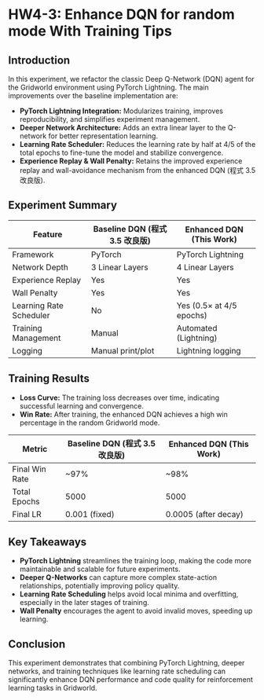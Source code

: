 # HW4-3: Enhance DQN for random mode With Training Tips

## Introduction

In this experiment, we refactor the classic Deep Q-Network (DQN) agent for the Gridworld environment using PyTorch Lightning. The main improvements over the baseline implementation are:

- **PyTorch Lightning Integration:** Modularizes training, improves reproducibility, and simplifies experiment management.
- **Deeper Network Architecture:** Adds an extra linear layer to the Q-network for better representation learning.
- **Learning Rate Scheduler:** Reduces the learning rate by half at 4/5 of the total epochs to fine-tune the model and stabilize convergence.
- **Experience Replay & Wall Penalty:** Retains the improved experience replay and wall-avoidance mechanism from the enhanced DQN (程式 3.5 改良版).

## Experiment Summary

| Feature                 | Baseline DQN (程式 3.5 改良版) | Enhanced DQN (This Work) |
| ----------------------- | ------------------------------ | ------------------------ |
| Framework               | PyTorch                        | PyTorch Lightning        |
| Network Depth           | 3 Linear Layers                | 4 Linear Layers          |
| Experience Replay       | Yes                            | Yes                      |
| Wall Penalty            | Yes                            | Yes                      |
| Learning Rate Scheduler | No                             | Yes (0.5× at 4/5 epochs) |
| Training Management     | Manual                         | Automated (Lightning)    |
| Logging                 | Manual print/plot              | Lightning logging        |

## Training Results

- **Loss Curve:** The training loss decreases over time, indicating successful learning and convergence.
- **Win Rate:** After training, the enhanced DQN achieves a high win percentage in the random Gridworld mode.

| Metric         | Baseline DQN (程式 3.5 改良版) | Enhanced DQN (This Work) |
| -------------- | ------------------------------ | ------------------------ |
| Final Win Rate | ~97%                           | ~98%                     |
| Total Epochs   | 5000                           | 5000                     |
| Final LR       | 0.001 (fixed)                  | 0.0005 (after decay)     |

## Key Takeaways

- **PyTorch Lightning** streamlines the training loop, making the code more maintainable and scalable for future experiments.
- **Deeper Q-Networks** can capture more complex state-action relationships, potentially improving policy quality.
- **Learning Rate Scheduling** helps avoid local minima and overfitting, especially in the later stages of training.
- **Wall Penalty** encourages the agent to avoid invalid moves, speeding up learning.

## Conclusion

This experiment demonstrates that combining PyTorch Lightning, deeper networks, and training techniques like learning rate scheduling can significantly enhance DQN performance and code quality for reinforcement learning tasks in Gridworld.
